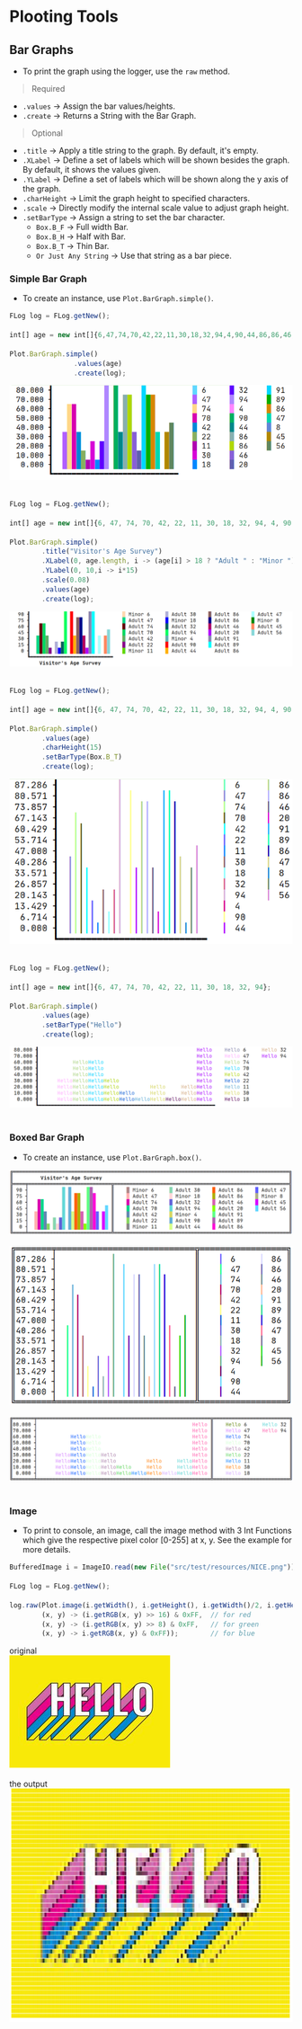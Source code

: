 # Plooting Tools

## Bar Graphs
* To print the graph using the logger, use the `raw` method.
> Required
* `.values` -> Assign the bar values/heights.
* `.create` -> Returns a String with the Bar Graph. 
> Optional 
* `.title` -> Apply a title string to the graph. By default, it's empty.
* `.XLabel` -> Define a set of labels which will be shown besides the graph. By default, it shows the values given.
* `.YLabel` -> Define a set of labels which will be shown along the y axis of the graph.
* `.charHeight` -> Limit the graph height to specified characters.
* `.scale` -> Directly modify the internal scale value to adjust graph height.
* `.setBarType` -> Assign a string to set the bar character.
    * `Box.B_F` -> Full width Bar.  
    * `Box.B_H` -> Half with Bar.  
    * `Box.B_T` -> Thin Bar.
    * `Or Just Any String` -> Use that string as a bar piece.
      

### Simple Bar Graph
* To create an instance, use `Plot.BarGraph.simple()`.
```js
FLog log = FLog.getNew();

int[] age = new int[]{6,47,74,70,42,22,11,30,18,32,94,4,90,44,86,86,46,20,91,89,86,47,8,45,56};

Plot.BarGraph.simple()
                .values(age)
                .create(log);
```
![SuperSimpleTest](images/SuperSimpleTest.png)<br /><br />

```js
FLog log = FLog.getNew();

int[] age = new int[]{6, 47, 74, 70, 42, 22, 11, 30, 18, 32, 94, 4, 90, 44, 86, 86, 46, 20, 91, 89, 86, 47, 8, 45, 56};

Plot.BarGraph.simple()
        .title("Visitor's Age Survey")
        .XLabel(0, age.length, i -> (age[i] > 18 ? "Adult " : "Minor ") + age[i])
        .YLabel(0, 10,i -> i*15)
        .scale(0.08)
        .values(age)
        .create(log);
```
![SimpleTest1](images/SimpleTest1.png)<br /><br />

```js
FLog log = FLog.getNew();

int[] age = new int[]{6, 47, 74, 70, 42, 22, 11, 30, 18, 32, 94, 4, 90, 44, 86, 86, 46, 20, 91, 89, 86, 47, 8, 45, 56};

Plot.BarGraph.simple()
        .values(age)
        .charHeight(15)
        .setBarType(Box.B_T)
        .create(log);
```
![SimpleTest3](images/SimpleTest3.png)<br /><br />

```js
FLog log = FLog.getNew();

int[] age = new int[]{6, 47, 74, 70, 42, 22, 11, 30, 18, 32, 94};

Plot.BarGraph.simple()
        .values(age)
        .setBarType("Hello")
        .create(log);
```
![SimpleTest2](images/SimpleTest2.png)<br /><br />


### Boxed Bar Graph
* To create an instance, use `Plot.BarGraph.box()`.

![SimpleTest1](images/SimpleTest1Box.png)<br /><br />
![SimpleTest3](images/SimpleTest3Box.png)<br /><br />
![SimpleTest2](images/SimpleTest2Box.png)<br /><br />


### Image
* To print to console, an image, call the image method with 3 Int Functions which give the respective pixel color [0-255] at x, y. See the example for more details. 
```js
BufferedImage i = ImageIO.read(new File("src/test/resources/NICE.png"));

FLog log = FLog.getNew();

log.raw(Plot.image(i.getWidth(), i.getHeight(), i.getWidth()/2, i.getHeight()/2,
        (x, y) -> (i.getRGB(x, y) >> 16) & 0xFF,  // for red
        (x, y) -> (i.getRGB(x, y) >> 8) & 0xFF,   // for green
        (x, y) -> i.getRGB(x, y) & 0xFF));        // for blue
```
original <br />
![SimpleTest2](images/ImageTestB.png)<br /><br />
the output <br />
![SimpleTest2](images/ImageTestA.png)<br /><br />
